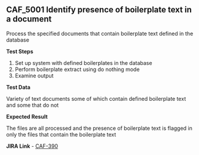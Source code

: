## CAF_5001 Identify presence of boilerplate text in a document ##

Process the specified documents that contain boilerplate text defined in the database

**Test Steps**

1. Set up system with defined boilerplates in the database
2. Perform boilerplate extract using do nothing mode
3. Examine output

**Test Data**

Variety of text documents some of which contain defined boilerplate text and some that do not

**Expected Result**

The files are all processed and the presence of boilerplate text is flagged in only the files that contain the boilerplate text

**JIRA Link** - [CAF-390](https://jira.autonomy.com/browse/CAF-390)

